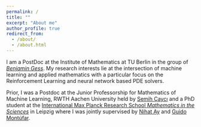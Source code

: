 ```yaml
---
permalink: /
title: ""
excerpt: "About me"
author_profile: true
redirect_from: 
  - /about/
  - /about.html
---
```


I am a PostDoc at the Institute of Mathematics at TU Berlin in the group of [*Benjamin Gess*](https://www.bgess.de/). My research interests lie at the intersection of machine learning and applied mathematics with a particular focus on the Reinforcement Learning and neural network based PDE solvers. 


Prior, I was a Postdoc at the Junior Professorship for Mathematics of Machine Learning, RWTH Aachen University held by [Semih Çaycı](https://www.mathc.rwth-aachen.de/~cayci/home/) and a PhD student at the [International Max Planck Research School *Mathematics in the Sciences*](https://www.imprs-mis.mpg.de/) in Leipzig where I was jointly supervised by [Nihat Ay](https://www.dsf.tuhh.de/index.php/team/nihatay/) and [Guido Montúfar](https://www.math.ucla.edu/~montufar/). 



